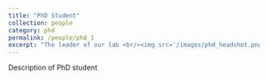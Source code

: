 ```yaml
---
title: "PhD Student"
collection: people
category: phd
permalink: /people/phd_1
excerpt: "The leader of our lab <br/><img src='/images/phd_headshot.png'>"
---
```


Description of PhD student